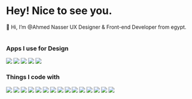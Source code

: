  
<h1> Hey! Nice to see you.</h1>
👋 Hi, I’m @Ahmed Nasser UX Designer & Front-end Developer from egypt.
 <br/>
 <br/>
<h3>Apps I use for Design</h3>
 <span><img src="https://img.shields.io/badge/Adobe%20Illustrator-FF9A00?style=for-the-badge&logo=adobe%20illustrator&logoColor=white" /></span>
        <span><img src="https://img.shields.io/badge/Adobe%20Photoshop-31A8FF?style=for-the-badge&logo=Adobe%20Photoshop&logoColor=black" /></span>
        <span><img src="https://img.shields.io/badge/Figma-F24E1E?style=for-the-badge&logo=figma&logoColor=white" /></span>
        <span><img src="https://img.shields.io/badge/Adobe%20XD-470137?style=for-the-badge&logo=Adobe%20XD&logoColor=#FF61F6" /></span>
        <span><img src="https://img.shields.io/badge/Behance-0054F7?style=for-the-badge&logo=behance&logoColor=white" /></span>
 
 
<h3>Things I code with</h3>
<span><img src="https://img.shields.io/badge/HTML-239120?style=for-the-badge&logo=html5&logoColor=white" /></span>
<span><img src="https://img.shields.io/badge/CSS-239120?&style=for-the-badge&logo=css3&logoColor=white" /></span>
<span><img src="https://img.shields.io/badge/JavaScript-F7DF1E?style=for-the-badge&logo=JavaScript&logoColor=white" /></span>
<span><img src="https://img.shields.io/badge/TypeScript-007ACC?style=for-the-badge&logo=typescript&logoColor=white" /></span>
<span><img src="https://img.shields.io/badge/HTML5-E34F26?style=for-the-badge&logo=html5&logoColor=white" /></span>
<span><img src="https://img.shields.io/badge/CSS3-1572B6?style=for-the-badge&logo=css3&logoColor=white" /></span>
<span><img src="https://img.shields.io/badge/Sass-CC6699?style=for-the-badge&logo=sass&logoColor=white" /></span>
<span><img src="https://img.shields.io/badge/React-20232A?style=for-the-badge&logo=react&logoColor=61DAFB" /></span>
<span><img src="https://img.shields.io/badge/Tailwind_CSS-38B2AC?style=for-the-badge&logo=tailwind-css&logoColor=white" /></span>
<span><img src="https://img.shields.io/badge/Bootstrap-563D7C?style=for-the-badge&logo=bootstrap&logoColor=white" /></span>
<span><img src="https://img.shields.io/badge/styled--components-DB7093?style=for-the-badge&logo=styled-components&logoColor=white" /></span>
<span><img src="https://img.shields.io/badge/Redux-593D88?style=for-the-badge&logo=redux&logoColor=white" /></span>
<span><img src="https://img.shields.io/badge/React_Router-CA4245?style=for-the-badge&logo=react-router&logoColor=white" /></span>
<span><img src="https://img.shields.io/badge/jQuery-0769AD?style=for-the-badge&logo=jquery&logoColor=white" /></span>
<span><img src="https://img.shields.io/badge/Netlify-00C7B7?style=for-the-badge&logo=netlify&logoColor=white" /></span>



<!--- 
Nasser-art/Nasser-art is a ✨ special ✨ repository because its `README.md` (this file) appears on your GitHub profile.
You can click the Preview link to take a look at your changes.
--->
